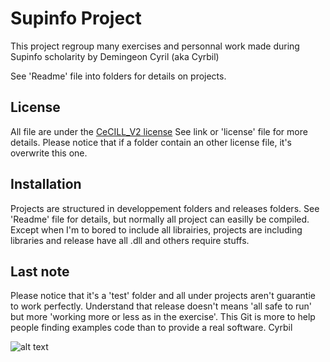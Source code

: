 # Supinfo Project

This project regroup many exercises and personnal work made during Supinfo scholarity by Demingeon Cyril (aka Cyrbil)

See 'Readme' file into folders for details on projects.

## License
All file are under the [CeCILL_V2 license](http://www.cecill.info/licences/Licence_CeCILL_V2-en.txt)
See link or 'license' file for more details.
Please notice that if a folder contain an other license file, it's overwrite this one.

## Installation
Projects are structured in developpement folders and releases folders.
See 'Readme' file for details, but normally all project can easilly be compiled.
Except when I'm to bored to include all librairies, projects are including libraries and release have all .dll and others require stuffs.

## Last note
Please notice that it's a 'test' folder and all under projects aren't guarantie to work perfectly.
Understand that release doesn't means 'all safe to run' but more 'working more or less as in the exercise'.
This Git is more to help people finding examples code than to provide a real software.
Cyrbil

![alt text](http://www.gravatar.com/avatar/67d04ae3dfdf060c4a2fa2dfea9b6b22.png?s=500 "Cyrbil")
